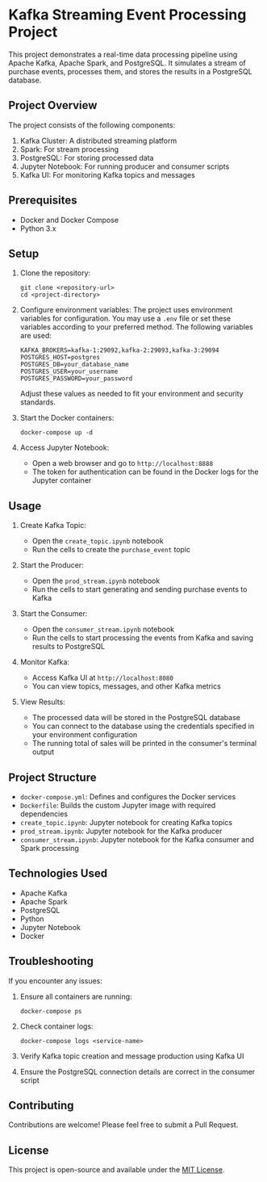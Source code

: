 # Kafka Streaming Event Processing Project

This project demonstrates a real-time data processing pipeline using Apache Kafka, Apache Spark, and PostgreSQL. It simulates a stream of purchase events, processes them, and stores the results in a PostgreSQL database.

## Project Overview

The project consists of the following components:

1. Kafka Cluster: A distributed streaming platform
2. Spark: For stream processing
3. PostgreSQL: For storing processed data
4. Jupyter Notebook: For running producer and consumer scripts
5. Kafka UI: For monitoring Kafka topics and messages

## Prerequisites

- Docker and Docker Compose
- Python 3.x

## Setup

1. Clone the repository:
   ```
   git clone <repository-url>
   cd <project-directory>
   ```

2. Configure environment variables:
   The project uses environment variables for configuration. You may use a `.env` file or set these variables according to your preferred method. The following variables are used:
   ```
   KAFKA_BROKERS=kafka-1:29092,kafka-2:29093,kafka-3:29094
   POSTGRES_HOST=postgres
   POSTGRES_DB=your_database_name
   POSTGRES_USER=your_username
   POSTGRES_PASSWORD=your_password
   ```
   Adjust these values as needed to fit your environment and security standards.

3. Start the Docker containers:
   ```
   docker-compose up -d
   ```

4. Access Jupyter Notebook:
   - Open a web browser and go to `http://localhost:8888`
   - The token for authentication can be found in the Docker logs for the Jupyter container

## Usage

1. Create Kafka Topic:
   - Open the `create_topic.ipynb` notebook
   - Run the cells to create the `purchase_event` topic

2. Start the Producer:
   - Open the `prod_stream.ipynb` notebook
   - Run the cells to start generating and sending purchase events to Kafka

3. Start the Consumer:
   - Open the `consumer_stream.ipynb` notebook
   - Run the cells to start processing the events from Kafka and saving results to PostgreSQL

4. Monitor Kafka:
   - Access Kafka UI at `http://localhost:8080`
   - You can view topics, messages, and other Kafka metrics

5. View Results:
   - The processed data will be stored in the PostgreSQL database
   - You can connect to the database using the credentials specified in your environment configuration
   - The running total of sales will be printed in the consumer's terminal output

## Project Structure

- `docker-compose.yml`: Defines and configures the Docker services
- `Dockerfile`: Builds the custom Jupyter image with required dependencies
- `create_topic.ipynb`: Jupyter notebook for creating Kafka topics
- `prod_stream.ipynb`: Jupyter notebook for the Kafka producer
- `consumer_stream.ipynb`: Jupyter notebook for the Kafka consumer and Spark processing

## Technologies Used

- Apache Kafka
- Apache Spark
- PostgreSQL
- Python
- Jupyter Notebook
- Docker

## Troubleshooting

If you encounter any issues:

1. Ensure all containers are running:
   ```
   docker-compose ps
   ```

2. Check container logs:
   ```
   docker-compose logs <service-name>
   ```

3. Verify Kafka topic creation and message production using Kafka UI

4. Ensure the PostgreSQL connection details are correct in the consumer script

## Contributing

Contributions are welcome! Please feel free to submit a Pull Request.

## License

This project is open-source and available under the [MIT License](LICENSE).
